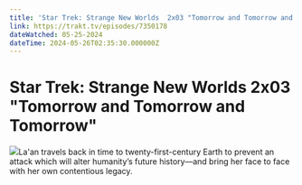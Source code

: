 ```yaml
---
title: 'Star Trek: Strange New Worlds  2x03 "Tomorrow and Tomorrow and Tomorrow"' 
link: https://trakt.tv/episodes/7350178
dateWatched: 05-25-2024
dateTime: 2024-05-26T02:35:30.000000Z
---
```

# Star Trek: Strange New Worlds  2x03 "Tomorrow and Tomorrow and Tomorrow"

![](https://walter.trakt.tv/images/episodes/007/350/178/screenshots/thumb/2e5538248d.jpg)La'an travels back in time to twenty-first-century Earth to prevent an attack which will alter humanity’s future history—and bring her face to face with her own contentious legacy.